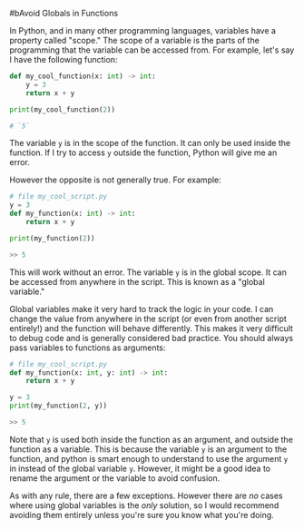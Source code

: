#bAvoid Globals in Functions

In Python, and in many other programming languages, variables have a property called "scope." The scope of a variable is the parts of the programming that the variable can be accessed from. For example, let's say I have the following function:

```python
def my_cool_function(x: int) -> int:
	y = 3
	return x + y

print(my_cool_function(2))

# `5`
```

The variable `y` is in the scope of the function. It can only be used inside the function. If I try to access `y` outside the function, Python will give me an error.

However the opposite is not generally true. For example:

```python
# file my_cool_script.py
y = 3
def my_function(x: int) -> int:
	return x + y

print(my_function(2))

>> 5
```

This will work without an error. The variable `y` is in the global scope. It can be accessed from anywhere in the script. This is known as a "global variable."

Global variables make it very hard to track the logic in your code. I can change the value from anywhere in the script (or even from another script entirely!) and the function will behave differently. This makes it very difficult to debug code and is generally considered bad practice. You should always pass variables to functions as arguments:

```python
# file my_cool_script.py
def my_function(x: int, y: int) -> int:
	return x + y

y = 3 
print(my_function(2, y))

>> 5
```

Note that `y` is used both inside the function as an argument, and outside the function as a variable. This is because the variable `y` is an argument to the function, and python is smart enough to understand to use the argument `y` in instead of the global variable `y`. However, it might be a good idea to rename the argument or the variable to avoid confusion.

As with any rule, there are a few exceptions. However there are *no* cases where using global variables is the *only* solution, so I would recommend avoiding them entirely unless you're sure you know what you're doing.
